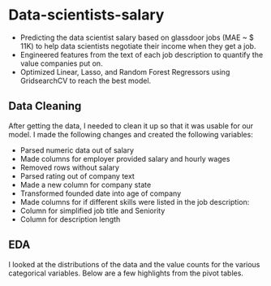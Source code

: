 # Data-scientists-salary
- Predicting the data scientist salary based on glassdoor jobs (MAE ~ $ 11K) to help data scientists negotiate their income when they get a job.
- Engineered features from the text of each job description to quantify the value companies put on.
- Optimized Linear, Lasso, and Random Forest Regressors using GridsearchCV to reach the best model.

## Data Cleaning
After getting the data, I needed to clean it up so that it was usable for our model. I made the following changes and created the following variables:

- Parsed numeric data out of salary
- Made columns for employer provided salary and hourly wages
- Removed rows without salary
- Parsed rating out of company text
- Made a new column for company state
- Transformed founded date into age of company
- Made columns for if different skills were listed in the job description:
- Column for simplified job title and Seniority
- Column for description length

## EDA
I looked at the distributions of the data and the value counts for the various categorical variables. Below are a few highlights from the pivot tables.
![]()
